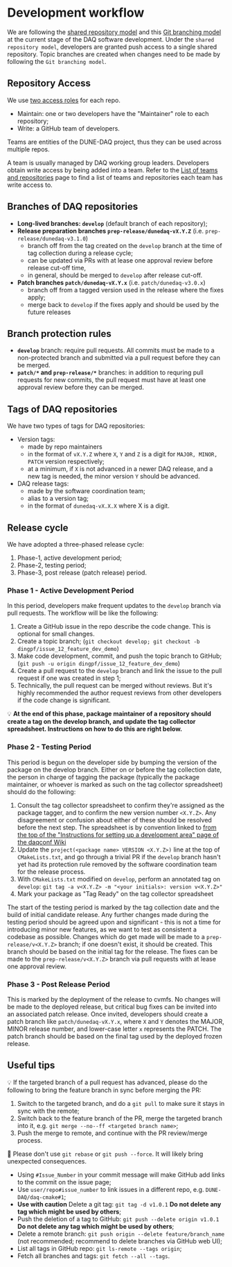 # Development workflow

We are following the [shared repository model](https://docs.github.com/en/github/collaborating-with-issues-and-pull-requests/about-collaborative-development-models) and this [Git branching model](https://nvie.com/posts/a-successful-git-branching-model/) at the current stage of the DAQ software development. Under the `shared repository model`, developers are granted push access to a single shared repository. Topic branches are created when changes need to be made by following the `Git branching model`.

## Repository Access

We use [two access roles](https://home.fnal.gov/~dingpf/repo_access_role.png) for each repo.

* Maintain: one or two developers have the "Maintainer" role to each repository;
* Write: a GitHub team of developers.

Teams are entities of the DUNE-DAQ project, thus they can be used across multiple repos.

A team is usually managed by DAQ working group leaders. Developers obtain write access by being added into a team. Refer to the [List of teams and repositories](team_repos.md) page to find a list of teams and repositories each team has write access to.

## Branches of DAQ repositories

* **Long-lived branches: `develop`** (default branch of each repository);
* **Release preparation branches `prep-release/dunedaq-vX.Y.Z`** (i.e. `prep-release/dunedaq-v3.1.0`)
    * branch off from the tag created on the `develop` branch at the time of tag collection during a release cycle;
    * can be updated via PRs with at lease one approval review before release cut-off time, 
    * in general, should be merged to `develop` after release cut-off.
* **Patch branches `patch/dunedaq-vX.Y.x`** (i.e. `patch/dunedaq-v3.0.x`)
    * branch off from a tagged version used in the release where the fixes apply;
    * merge back to `develop` if the fixes apply and should be used by the future releases

## Branch protection rules

* **`develop`** branch: require pull requests. All commits must be made to a non-protected branch and submitted via a pull request before they can be merged.
* **`patch/*` and `prep-release/*`** branches: in addition to requring pull requests for new commits, the pull request must have at least one approval review before they can be merged.

## Tags of DAQ repositories

We have two types of tags for DAQ repositories:

* Version tags: 
    * made by repo maintainers
    * in the format of `vX.Y.Z` where `X`, `Y` and `Z` is a digit for `MAJOR, MINOR, PATCH` version respectively;
    * at a minimum, if `X` is not advanced in a newer DAQ release, and a new tag is needed, the minor version `Y` should be advanced.
* DAQ release tags: 
    * made by the software coordination team;
    * alias to a version tag;
    * in the format of `dunedaq-vX.X.X` where X is a digit.

## Release cycle 

We have adopted a three-phased release cycle:
1. Phase-1, active development period;
2. Phase-2, testing period;
3. Phase-3, post release (patch release) period.

### Phase 1 - Active Development Period
 
In this period, developers make frequent updates to the `develop` branch via pull requests. The workflow will be like the following:

1. Create a GitHub issue in the repo describe the code change. This is optional for small changes.
2. Create a topic branch; (`git checkout develop; git checkout -b dingpf/issue_12_feature_dev_demo`)
3. Make code development, commit, and push the topic branch to GitHub; (`git push -u origin dingpf/issue_12_feature_dev_demo`)
4. Create a pull request to the `develop` branch and link the issue to the pull request if one was created in step 1;
5. Technically, the pull request can be merged without reviews. But it's highly recommended the author request reviews from other developers if the code change is significant.

💡 **At the end of this phase, package maintainer of a repository should create a tag on the develop branch, and update the tag collector spreadsheet. Instructions on how to do this are right below.**


### Phase 2 - Testing Period

This period is begun on the developer side by bumping the version of the package on the develop branch. Either on or before the tag collection date, the person in charge of tagging the package (typically the package maintainer, or whoever is marked as such on the tag collector spreadsheet) should do the following:
1. Consult the tag collector spreadsheet to confirm they're assigned as the package tagger, and to confirm the new version number `<X.Y.Z>`. Any disagreement or confusion about either of these should be resolved before the next step. The spreadsheet is by convention linked to [from the top of the "Instructions for setting up a development area" page of the daqconf Wiki](https://github.com/DUNE-DAQ/daqconf/wiki/Instructions-for-setting-up-a-development-software-area)
2. Update the `project(<package name> VERSION <X.Y.Z>)` line at the top of `CMakeLists.txt`, and go through a trivial PR if the `develop` branch hasn't yet had its protection rule removed by the software coordination team for the release process.
3. With `CMakeLists.txt` modified on `develop`, perform an annotated tag on `develop`: `git tag -a v<X.Y.Z> -m "<your initials>: version v<X.Y.Z>"`
4. Mark your package as "Tag Ready" on the tag collector spreadsheet

The start of the testing period is marked by the tag collection date and the build of initial candidate release. Any further changes made during the testing period should be agreed upon and significant - this is not a time for introducing minor new features, as we want to test as consistent a codebase as possible. Changes which do get made will be made to a `prep-release/v<X.Y.Z>` branch; if one doesn't exist, it should be created. This branch should be based on the initial tag for the release. The fixes can be made to the `prep-release/v<X.Y.Z>` branch via pull requests with at lease one approval review.

### Phase 3 - Post Release Period

This is marked by the deployment of the release to cvmfs. No changes will be made to the deployed release, but critical bug fixes can be invited into an associated patch release. Once invited, developers should create a patch branch like `patch/dunedaq-vX.Y.x`, where `X` and `Y` denotes the MAJOR, MINOR release number, and lower-case letter `x` represents the PATCH. The patch branch should be based on the final tag used by the deployed frozen release.



## Useful tips


💡 If the targeted branch of a pull request has advanced, please do the following to bring the feature branch in sync before merging the PR:
1. Switch to the targeted branch, and do a `git pull` to make sure it stays in sync with the remote;
2. Switch back to the feature branch of the PR, merge the targeted branch into it, e.g. `git merge --no--ff <targeted branch name>`;
3. Push the merge to remote, and continue with the PR review/merge process.

:red_circle: Please don't use `git rebase` or `git push --force`. It will likely bring unexpected consequences.

* Using `#Issue_Number` in your commit message will make GitHub add links to the commit on the issue page;
* Use `user/repo#issue_number` to link issues in a different repo, e.g. `DUNE-DAQ/daq-cmake#1`;
* **Use with caution** Delete a git tag: `git tag -d v1.0.1` **Do not delete any tag which might be used by others**;
* Push the deletion of a tag to GitHub: `git push --delete origin v1.0.1` **Do not delete any tag which might be used by others**;
* Delete a remote branch: `git push origin --delete feature/branch_name` (not recommended; recommend to delete branches via GitHub web UI);
* List all tags in GitHub repo: `git ls-remote --tags origin`;
* Fetch all branches and tags: `git fetch --all --tags`.

<!---
## Screenshots of some examples

### Repository access

![repo-access](https://i.imgur.com/ddLJeif.png)

### Branch settings

![branch-settings](https://i.imgur.com/WbBJB86.png)

### Branch protection rules

![branch-protection-rules](https://i.imgur.com/NMp0vMU.png)

### Managing branches

![managing-branches](https://i.imgur.com/d25W5er.png)

### View Network Graph

![network-graph](https://i.imgur.com/ogmjKYr.png)
--->
